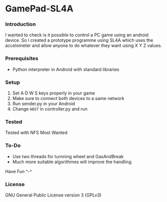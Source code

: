 # GamePad-SL4A

### Introduction
I wanted to check is it possible to control a PC game using an android device. So I created a prototype programme using SL4A which uses the accelometer and allow anyone to do whatever they want using X Y Z values.


### Prerequisites 
 - Python interpreter in Android with standard libraries


### Setup
1. Set A D W S keys properly in your game
2. Make sure to connect both devices to a same network
3. Run sender.py in your Android
4. Change `HOST` in controller.py and run


### Tested 
Tested with NFS Most Wanted

### To-Do
- Use two threads for turnning wheel and GasAndBreak
- Much more suitable algorithmes will improve the handling.

Have Fun ^-^

### License
GNU General Public License version 3 (GPLv3)

